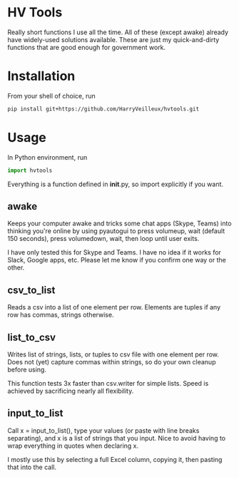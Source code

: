 # HV Tools

Really short functions I use all the time. All of these (except awake) already have widely-used solutions available. These are just my quick-and-dirty functions that are good enough for government work.

# Installation

From your shell of choice, run

```bash
pip install git+https://github.com/HarryVeilleux/hvtools.git
```

# Usage

In Python environment, run

```python
import hvtools
```

Everything is a function defined in __init__.py, so import explicitly if you want.

## awake

Keeps your computer awake and tricks some chat apps (Skype, Teams) into thinking you're online by using pyautogui to press volumeup, wait (default 150 seconds), press volumedown, wait, then loop until user exits.

I have only tested this for Skype and Teams. I have no idea if it works for Slack, Google apps, etc. Please let me know if you confirm one way or the other.

## csv_to_list

Reads a csv into a list of one element per row. Elements are tuples if any row has commas, strings otherwise.

## list_to_csv

Writes list of strings, lists, or tuples to csv file with one element per row. Does not (yet) capture commas within strings, so do your own cleanup before using.

This function tests 3x faster than csv.writer for simple lists. Speed is achieved by sacrificing nearly all flexibility.

## input_to_list

Call x = input_to_list(), type your values (or paste with line breaks separating), and x is a list of strings that you input. Nice to avoid having to wrap everything in quotes when declaring x.

I mostly use this by selecting a full Excel column, copying it, then pasting that into the call.
